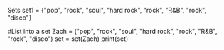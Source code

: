 
Sets
set1 = {"pop", "rock", "soul", "hard rock", "rock", "R&B", "rock", "disco"}

#List into a set
Zach = ("pop", "rock", "soul", "hard rock", "rock", "R&B", "rock", "disco")
set = set(Zach)
print(set)
